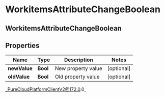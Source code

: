 # WorkitemsAttributeChangeBoolean

## WorkitemsAttributeChangeBoolean

## Properties

|Name | Type | Description | Notes|
|------------ | ------------- | ------------- | -------------|
| **newValue** | **Bool** | New property value | [optional] |
| **oldValue** | **Bool** | Old property value | [optional] |



_PureCloudPlatformClientV2@172.0.0_
